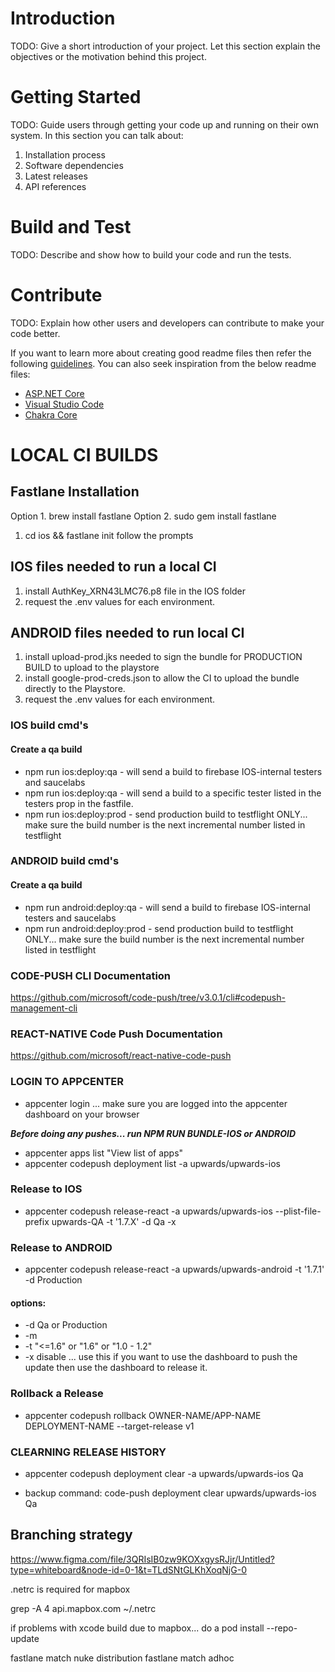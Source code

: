 # Introduction

TODO: Give a short introduction of your project. Let this section explain the objectives or the motivation behind this project.

# Getting Started

TODO: Guide users through getting your code up and running on their own system. In this section you can talk about:

1. Installation process
2. Software dependencies
3. Latest releases
4. API references

# Build and Test

TODO: Describe and show how to build your code and run the tests.

# Contribute

TODO: Explain how other users and developers can contribute to make your code better.

If you want to learn more about creating good readme files then refer the following [guidelines](https://docs.microsoft.com/en-us/azure/devops/repos/git/create-a-readme?view=azure-devops). You can also seek inspiration from the below readme files:

- [ASP.NET Core](https://github.com/aspnet/Home)
- [Visual Studio Code](https://github.com/Microsoft/vscode)
- [Chakra Core](https://github.com/Microsoft/ChakraCore)

# LOCAL CI BUILDS

## Fastlane Installation

Option 1. brew install fastlane
Option 2. sudo gem install fastlane

1. cd ios && fastlane init
   follow the prompts

## IOS files needed to run a local CI

1. install AuthKey_XRN43LMC76.p8 file in the IOS folder
2. request the .env values for each environment.

## ANDROID files needed to run local CI

1. install upload-prod.jks needed to sign the bundle for PRODUCTION BUILD to upload to the playstore
2. install google-prod-creds.json to allow the CI to upload the bundle directly to the Playstore.
3. request the .env values for each environment.

### IOS build cmd's

#### Create a qa build

- npm run ios:deploy:qa - will send a build to firebase IOS-internal testers and saucelabs
- npm run ios:deploy:qa - will send a build to a specific tester listed in the testers prop in the fastfile.
- npm run ios:deploy:prod - send production build to testflight ONLY... make sure the build number is the next incremental number listed in testflight

### ANDROID build cmd's

#### Create a qa build

- npm run android:deploy:qa - will send a build to firebase IOS-internal testers and saucelabs
- npm run android:deploy:prod - send production build to testflight ONLY... make sure the build number is the next incremental number listed in testflight

### CODE-PUSH CLI Documentation

https://github.com/microsoft/code-push/tree/v3.0.1/cli#codepush-management-cli

### REACT-NATIVE Code Push Documentation

https://github.com/microsoft/react-native-code-push

### LOGIN TO APPCENTER

- appcenter login ... make sure you are logged into the appcenter dashboard on your browser

**_Before doing any pushes... run NPM RUN BUNDLE-IOS or ANDROID_**

- appcenter apps list "View list of apps"
- appcenter codepush deployment list -a upwards/upwards-ios

### Release to IOS

- appcenter codepush release-react -a upwards/upwards-ios --plist-file-prefix upwards-QA -t '1.7.X' -d Qa -x

### Release to ANDROID

- appcenter codepush release-react -a upwards/upwards-android -t '1.7.1' -d Production

#### options:

- -d Qa or Production
- -m
- -t "<=1.6" or "1.6" or "1.0 - 1.2"
- -x disable ... use this if you want to use the dashboard to push the update then use the dashboard to release it.

### Rollback a Release

- appcenter codepush rollback OWNER-NAME/APP-NAME DEPLOYMENT-NAME --target-release v1

### CLEARNING RELEASE HISTORY

- appcenter codepush deployment clear -a upwards/upwards-ios Qa

- backup command: code-push deployment clear upwards/upwards-ios Qa

## Branching strategy

https://www.figma.com/file/3QRIsIB0zw9KOXxgysRJjr/Untitled?type=whiteboard&node-id=0-1&t=TLdSNtGLKhXoqNjG-0

.netrc is required for mapbox

grep -A 4 api.mapbox.com ~/.netrc

if problems with xcode build due to mapbox... do a pod install --repo-update


fastlane match nuke distribution
fastlane match adhoc